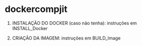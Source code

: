 # dockercompjit

1. INSTALAÇÃO DO DOCKER (caso não tenha):
  instruções em INSTALL_Docker

2. CRIAÇÃO DA IMAGEM: 
  instruções em BUILD_Image
